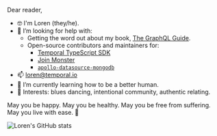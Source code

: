 Dear reader,

- 🤓 I'm Loren (they/he). 
- 🤔 I’m looking for help with:
  - Getting the word out about my book, [The GraphQL Guide](https://graphql.guide/).
  - Open-source contributors and maintainers for:
    - [Temporal TypeScript SDK](https://github.com/temporalio/sdk-typescript)
    - [Join Monster](https://github.com/join-monster/join-monster/)
    - [`apollo-datasource-mongodb`](https://github.com/GraphQLGuide/apollo-datasource-mongodb/)
- 📫 loren@temporal.io
- 🌱 I’m currently learning how to be a better human.
- 💃 Interests: blues dancing, intentional community, authentic relating.

May you be happy. May you be healthy. May you be free from suffering. May you live with ease. 🖖

![Loren's GitHub stats](https://github-readme-stats.vercel.app/api?username=lorensr&count_private=true&show_icons=true&theme=radical&include_all_commits=yes&custom_title=Loren%27s%20GitHub%20Stats)
